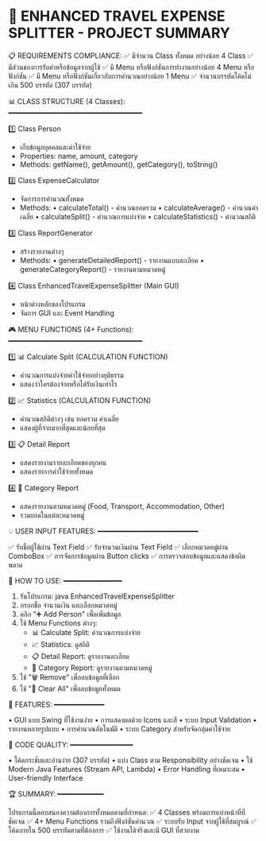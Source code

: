 # 🎯 ENHANCED TRAVEL EXPENSE SPLITTER - PROJECT SUMMARY

📋 REQUIREMENTS COMPLIANCE:
✅ มีจำนวน Class ทั้งหมด อย่างน้อย 4 Class
✅ มีส่วนของการรับค่าหรือข้อมูลจากผู้ใช้
✅ มี Menu หรือฟังก์ชันการทำงานอย่างน้อย 4 Menu หรือฟังก์ชัน
✅ มี Menu หรือฟังก์ชันเกี่ยวกับการคำนวณอย่างน้อย 1 Menu
✅ จำนวนบรรทัดโค้ดไม่เกิน 500 บรรทัด (307 บรรทัด)

📊 CLASS STRUCTURE (4 Classes):
━━━━━━━━━━━━━━━━━━━━━━━━━━━━━━━━

1️⃣ Class Person

- เก็บข้อมูลบุคคลและค่าใช้จ่าย
- Properties: name, amount, category
- Methods: getName(), getAmount(), getCategory(), toString()

2️⃣ Class ExpenseCalculator

- จัดการการคำนวณทั้งหมด
- Methods:
  • calculateTotal() - คำนวณยอดรวม
  • calculateAverage() - คำนวณค่าเฉลี่ย
  • calculateSplit() - คำนวณการแบ่งจ่าย
  • calculateStatistics() - คำนวณสถิติ

3️⃣ Class ReportGenerator

- สร้างรายงานต่างๆ
- Methods:
  • generateDetailedReport() - รายงานแบบละเอียด
  • generateCategoryReport() - รายงานตามหมวดหมู่

4️⃣ Class EnhancedTravelExpenseSplitter (Main GUI)

- หน้าต่างหลักของโปรแกรม
- จัดการ GUI และ Event Handling

🎮 MENU FUNCTIONS (4+ Functions):
━━━━━━━━━━━━━━━━━━━━━━━━━━━━━━━━

1️⃣ 📊 Calculate Split (CALCULATION FUNCTION)

- คำนวณการแบ่งจ่ายค่าใช้จ่ายอย่างยุติธรรม
- แสดงว่าใครต้องจ่ายหรือได้รับเงินเท่าไร

2️⃣ 📈 Statistics (CALCULATION FUNCTION)

- คำนวณสถิติต่างๆ เช่น ยอดรวม ค่าเฉลี่ย
- แสดงผู้ที่จ่ายมากที่สุดและน้อยที่สุด

3️⃣ 📋 Detail Report

- แสดงรายงานรายละเอียดของทุกคน
- แสดงรายการค่าใช้จ่ายทั้งหมด

4️⃣ 📁 Category Report

- แสดงรายงานตามหมวดหมู่ (Food, Transport, Accommodation, Other)
- รวมยอดในแต่ละหมวดหมู่

💡 USER INPUT FEATURES:
━━━━━━━━━━━━━━━━━━━━━━━━

✅ รับชื่อผู้ใช้ผ่าน Text Field
✅ รับจำนวนเงินผ่าน Text Field
✅ เลือกหมวดหมู่ผ่าน ComboBox
✅ การจัดการข้อมูลผ่าน Button clicks
✅ การตรวจสอบข้อมูลและแสดงข้อผิดพลาด

🚀 HOW TO USE:
━━━━━━━━━━━━━━

1. รันโปรแกรม: java EnhancedTravelExpenseSplitter
2. กรอกชื่อ จำนวนเงิน และเลือกหมวดหมู่
3. คลิก "➕ Add Person" เพื่อเพิ่มข้อมูล
4. ใช้ Menu Functions ต่างๆ:
   - 📊 Calculate Split: คำนวณการแบ่งจ่าย
   - 📈 Statistics: ดูสถิติ
   - 📋 Detail Report: ดูรายงานละเอียด
   - 📁 Category Report: ดูรายงานตามหมวดหมู่
5. ใช้ "🗑️ Remove" เพื่อลบข้อมูลที่เลือก
6. ใช้ "🔄 Clear All" เพื่อลบข้อมูลทั้งหมด

🎨 FEATURES:
━━━━━━━━━━━━

• GUI แบบ Swing ที่ใช้งานง่าย
• การแสดงผลด้วย Icons และสี
• ระบบ Input Validation
• รายงานหลายรูปแบบ
• การคำนวณอัตโนมัติ
• ระบบ Category สำหรับจัดกลุ่มค่าใช้จ่าย

📝 CODE QUALITY:
━━━━━━━━━━━━━━━

• โค้ดกระชับและอ่านง่าย (307 บรรทัด)
• แบ่ง Class ตาม Responsibility อย่างชัดเจน
• ใช้ Modern Java Features (Stream API, Lambda)
• Error Handling ที่เหมาะสม
• User-friendly Interface

🏆 SUMMARY:
━━━━━━━━━━━

โปรแกรมนี้ตอบสนองความต้องการทั้งหมดตามที่กำหนด:
✅ 4 Classes พร้อมการแบ่งหน้าที่ที่ชัดเจน
✅ 4+ Menu Functions รวมถึงฟังก์ชันคำนวณ
✅ ระบบรับ Input จากผู้ใช้ที่สมบูรณ์
✅ โค้ดภายใน 500 บรรทัดตามที่ต้องการ
✅ ใช้งานได้จริงและมี GUI ที่สวยงาม
